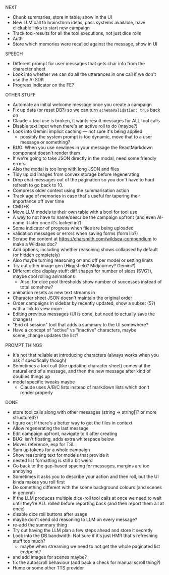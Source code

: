NEXT

- Chunk summaries, store in table, show in the UI
- New LLM call to brainstorm ideas, pass systems available, have clickable links to start new campaign
- Track tool-results for all the tool executions, not just dice rolls
- Auth
- Store which memories were recalled against the message, show in UI

SPEECH
- Different prompt for user messages that gets char info from the character sheet
- Look into whether we can do all the utterances in one call if we don't use the AI SDK
- Progress indicator on the FE?

OTHER STUFF

- Automate an initial welcome message once you create a campaign
- Fix up data (or reset DB?) so we can turn `schemaValidation: true` back on
- Claude + tool use is broken, it wants result messages for ALL tool calls
- Disable text input when there's an active roll to do (maybe?)
- Look into Gemini implicit caching — not sure it's being applied
  - possibly the system prompt is too dynamic, move that to a user message or something?
- BUG: When you use newlines in your message the ReactMarkdown component doesn't render them
- If we're going to take JSON directly in the modal, need some friendly errors
- Also the modal is too long with long JSON and files
- Tidy up old images from convex storage before regenerating
- Drop chat messages out of the pagination so you don't have to hard refresh to go back to 10.
- Compress older context using the summarisation action
- Track age of memories in case that's useful for tapering their importance off over time
- CMD+K
- Move LLM models to their own table with a bool for tool use
- A way to not have to name/describe the campaign upfront (and even AI-name it later once it's locked in?)
- Some indicator of progress when files are being uploaded
- validation messages or errors when saving forms (form lib?)
- Scrape the content at https://charsmith.com/wildsea-compendium to make a Wildsea doc?
- Add options, including whether reasoning shows collapsed by default (or hidden completely)
- Also maybe turning reasoning on and off per model or setting limits
- Try out other image gen (Higgsfield? Midjourney? Gemini?)
- Different dice display stuff: diff shapes for number of sides (SVG?), maybe cool rolling animations
  - Also: for dice pool thresholds show number of successes instead of total somehow?
- <Wiggly /> animation resets as new text streams in
- Character sheet JSON doesn't maintain the original order
- Order campaigns in sidebar by recently updated, show a subset (5?) with a link to view more
- Editing previous messages (UI is done, but need to actually save the changes)
- "End of session" tool that adds a summary to the UI somewhere?
- Have a concept of "active" vs "inactive" characters, maybe scene_change updates the list?

PROMPT THINGS

- It's not that reliable at introducing characters (always works when you ask if specifically though)
- Sometimes a tool call (like updating character sheet) comes at the natural end of a message, and then the new message after kind of doubles things up
- model specific tweaks maybe
  - Claude uses A/B/C lists instead of markdown lists which don't render properly

DONE

- store tool calls along with other messages (string -> string[]? or more structured?)
- figure out if there's a better way to get the files in context
- Allow regenerating the last message
- Edit campaign upfront, navigate to it after creating
- BUG: <SidebarTrigger /> isn't floating, adds extra whitespace below
- Moves reference, esp for TSL
- Sum up tokens for a whole campaign
- Show reasoning text for models that provide it
- nested list formatting is still a bit weird
- Go back to the gap-based spacing for messages, margins are too annoying
- Sometimes it asks you to describe your action and then roll, but the UI kinda makes you roll first
- Do something different with the scene background colours (and scenes in general)
- If the LLM produces multiple dice-roll tool calls at once we need to wait until they're ALL rolled before reporting back (and then report them all at once)
- disable dice roll buttons after usage
- maybe don't send old reasoning to LLM on every message?
- re-add the summary thing
- Try out having the LLM plan a few steps ahead and store it secretly
- Look into the DB bandwidth. Not sure if it's just HMR that's refreshing stuff too much?
  - maybe when streaming we need to not get the whole paginated list endpoint?
- and add images for scenes maybe?
- fix the autoscroll behaviour (add back a check for manual scroll thing?)
- Hume or some other TTS provider
